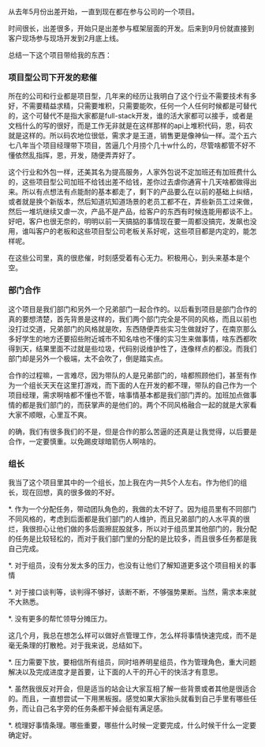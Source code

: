 从去年5月份出差开始，一直到现在都在参与公司的一个项目。

时间很长，出差很多，开始只是出差参与框架层面的开发。后来到9月份就直接到客户现场参与现场开发到2月底上线。

总结一下这个项目带给我的东西：

### 项目型公司下开发的悲催

所在的公司和行业都是项目型，几年来的经历让我明白了这个行业不需要技术有多好，不需要精益求精，只需要堆积，只需要能吹，任何一个人任何时候都是可替代的，这个可替代不是指大家都是full-stack开发，谁的活大家都可以接手，或者是文档什么的写的很好，而是工作无非就是在这样那样的api上堆积代码，恩，码农就是这样的。所以码农地位很低，需求才是王道，销售更是像神仙一样。混个五六七八年当个项目经理带下项目，苦逼几个月捞个几十w什么的，尽管啥都管不好不懂依然乱指挥，恩，开发，随便弄弄好了。

这个行业和外包一样，还美其名为提高服务，人家外包说不定加班还有加班费什么的，这些项目型公司加班不给钱出差不给钱，差你过去虐你通宵十几天啥都做得出来。所以有点想法有点能耐的基本都走了，剩下的产品要么在以前的基础上纠结，或者就是换个新版本，然后知道坑知道场景的老员工都不在，弄些新员工过来做，然后一堆坑继续又虐一次，产品不是产品，给客户的东西有时候连能用都谈不上。好吧，客户也很无奈的，明明以前一天搞掂的事情现在要一周都没搞完，发飙也没用，谁叫客户的老板和这些项目型公司老板关系好呢，这些项目都是内定的，能怎样呢。

在这些公司里，真的很悲催，时刻感受着有心无力。积极用心，到头来基本是个空。

### 部门合作

这个项目是我们部门和另外一个兄弟部门一起合作的。以后看到项目是部门合作的真的要想清楚，首先背景是这样的，我们两个部门完全是不同的风格，而且以前也没打过交道，兄弟部门的风格就是吹，东西随便弄些实习生做就好了，在南京那么多好学生的地方还要招些附近城市不知名啥也不懂的实习生来做事情，啥东西都吹得到天，结果里面不过就是些垃圾，代码别说维护性了，连像样点的都没。而我们部门却是另外一个极端，太不会吹了，倒是踏实点。

合作的过程嘛，一言难尽，因为带队的人是兄弟部门的，啥都照顾他们，甚至有作为一个组长天天在这里打游戏，而下面的人在开发的都不理，带队的自己作为一个项目经理，需求啊啥都不懂也不管，啥事情基本都是我们部门弄的。加班加点做事情的都是我们部门的，而获掌声的是他们的。两个不同风格融合一起的就是大家看大家不顺眼，心里互不爽。

的确，我们有很多我们的不是，但是合作的那么苦逼的还真是让我觉得，以后要是合作，一定要慎重。以免踢皮球暗箭伤人啊啥的。

### 组长

我当了这个项目里其中的一个组长，加上我在内一共5个人左右。作为他们的组长，现在回想，真的很多做的不好。

*. 作为一个分配任务，带动团队角色的，我做的太不好了。因为组员里有不同部门不同风格的，考虑到后面都是我们部门的人维护，而且兄弟部门的人水平真的很烂，我很担心让他们做的多后面擦屁股就多，所以对于组员里其他部门的，我分配的任务是比较轻松的，而对于我们部门里的分配的是比较多，而且很多任务都是我自己完成。

*. 对于组员，没有分发太多的压力，也没有让他们了解知道更多这个项目相关的事情

*. 对于接口谈判等，谈判得不够好，该断不断，不够强势果断。当然，需求本来就不大熟悉。

*. 没有更多的帮忙领导分摊压力。

这几个月，我总在想怎么样可以做好点管理工作，怎么样将事情快速完成，而不是毫无条理的打散枪。对于我来说，总结如下。

*. 压力需要下放，要相信所有组员，同时培养明星组员，作为管理角色，重大问题解决以及完成进度才是首要，让下面的人干的开心干的快活才有意思。

*. 虽然我很反对开会，但是适当的站会让大家互相了解一些背景或者其他是很适合的。而且，一直想尝试一下用黑板报。感觉如果大家抬头就看到自己手里有哪些任务，而让自己名字旁的任务条都干掉会挺有满足感。

*. 梳理好事情条理。哪些重要，哪些什么时候一定要完成，什么时候干什么一定要确定好。